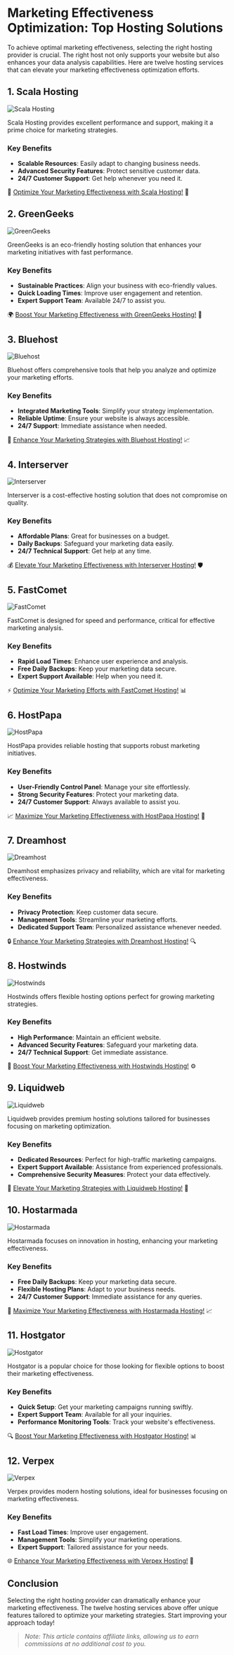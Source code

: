 # Marketing Effectiveness Optimization: Top Hosting Solutions

To achieve optimal marketing effectiveness, selecting the right hosting provider is crucial. The right host not only supports your website but also enhances your data analysis capabilities. Here are twelve hosting services that can elevate your marketing effectiveness optimization efforts.

## 1. **Scala Hosting**

![Scala Hosting](https://i.imgur.com/uJ5JIK3.png "Scala Web Hosting")

Scala Hosting provides excellent performance and support, making it a prime choice for marketing strategies.

### Key Benefits
- **Scalable Resources**: Easily adapt to changing business needs.
- **Advanced Security Features**: Protect sensitive customer data.
- **24/7 Customer Support**: Get help whenever you need it.

🚀 [Optimize Your Marketing Effectiveness with Scala Hosting!](https://snipitx.com/scala-jy) 🌟

## 2. **GreenGeeks**

![GreenGeeks](https://i.imgur.com/eEwuntu.jpg "GreenGeeks Hosting")

GreenGeeks is an eco-friendly hosting solution that enhances your marketing initiatives with fast performance.

### Key Benefits
- **Sustainable Practices**: Align your business with eco-friendly values.
- **Quick Loading Times**: Improve user engagement and retention.
- **Expert Support Team**: Available 24/7 to assist you.

🌍 [Boost Your Marketing Effectiveness with GreenGeeks Hosting!](https://snipitx.com/greengeeks-jy) 💚

## 3. **Bluehost**

![Bluehost](https://i.imgur.com/PasFF9E.jpeg "Bluehost Hosting")

Bluehost offers comprehensive tools that help you analyze and optimize your marketing efforts.

### Key Benefits
- **Integrated Marketing Tools**: Simplify your strategy implementation.
- **Reliable Uptime**: Ensure your website is always accessible.
- **24/7 Support**: Immediate assistance when needed.

🔗 [Enhance Your Marketing Strategies with Bluehost Hosting!](https://snipitx.com/bluehost-jy) 📈

## 4. **Interserver**

![Interserver](https://i.imgur.com/OM5dOEW.jpeg "Interserver Hosting")

Interserver is a cost-effective hosting solution that does not compromise on quality.

### Key Benefits
- **Affordable Plans**: Great for businesses on a budget.
- **Daily Backups**: Safeguard your marketing data easily.
- **24/7 Technical Support**: Get help at any time.

💰 [Elevate Your Marketing Effectiveness with Interserver Hosting!](https://snipitx.com/interserver-jy) 🛡️

## 5. **FastComet**

![FastComet](https://i.imgur.com/7qgXuWp.png "FastComet Hosting")

FastComet is designed for speed and performance, critical for effective marketing analysis.

### Key Benefits
- **Rapid Load Times**: Enhance user experience and analysis.
- **Free Daily Backups**: Keep your marketing data secure.
- **Expert Support Available**: Help when you need it.

⚡ [Optimize Your Marketing Efforts with FastComet Hosting!](https://snipitx.com/fastcomet-jy) 📊

## 6. **HostPapa**

![HostPapa](https://i.imgur.com/ouDTkvl.jpeg "HostPapa Hosting")

HostPapa provides reliable hosting that supports robust marketing initiatives.

### Key Benefits
- **User-Friendly Control Panel**: Manage your site effortlessly.
- **Strong Security Features**: Protect your marketing data.
- **24/7 Customer Support**: Always available to assist you.

📈 [Maximize Your Marketing Effectiveness with HostPapa Hosting!](https://snipitx.com/hostpapa-jy) 🌟

## 7. **Dreamhost**

![Dreamhost](https://i.imgur.com/rXIg8ip.jpeg "Dreamhost Hosting")

Dreamhost emphasizes privacy and reliability, which are vital for marketing effectiveness.

### Key Benefits
- **Privacy Protection**: Keep customer data secure.
- **Management Tools**: Streamline your marketing efforts.
- **Dedicated Support Team**: Personalized assistance whenever needed.

🔒 [Enhance Your Marketing Strategies with Dreamhost Hosting!](https://snipitx.com/dreamhost-jy) 🔍

## 8. **Hostwinds**

![Hostwinds](https://i.imgur.com/53aSNXx.jpeg "Hostwinds Hosting")

Hostwinds offers flexible hosting options perfect for growing marketing strategies.

### Key Benefits
- **High Performance**: Maintain an efficient website.
- **Advanced Security Features**: Safeguard your marketing data.
- **24/7 Technical Support**: Get immediate assistance.

🔧 [Boost Your Marketing Effectiveness with Hostwinds Hosting!](https://snipitx.com/hostwinds-jy) ⚙️

## 9. **Liquidweb**

![Liquidweb](https://i.imgur.com/4IvT9SC.jpeg "Liquidweb Hosting")

Liquidweb provides premium hosting solutions tailored for businesses focusing on marketing optimization.

### Key Benefits
- **Dedicated Resources**: Perfect for high-traffic marketing campaigns.
- **Expert Support Available**: Assistance from experienced professionals.
- **Comprehensive Security Measures**: Protect your data effectively.

💎 [Elevate Your Marketing Strategies with Liquidweb Hosting!](https://snipitx.com/liquidweb-jy) 🚀

## 10. **Hostarmada**

![Hostarmada](https://i.imgur.com/KFbdf3o.jpeg "Hostarmada Hosting")

Hostarmada focuses on innovation in hosting, enhancing your marketing effectiveness.

### Key Benefits
- **Free Daily Backups**: Keep your marketing data secure.
- **Flexible Hosting Plans**: Adapt to your business needs.
- **24/7 Customer Support**: Immediate assistance for any queries.

🌈 [Maximize Your Marketing Effectiveness with Hostarmada Hosting!](https://snipitx.com/hostarmada-jy) 📈

## 11. **Hostgator**

![Hostgator](https://i.imgur.com/BcVkH57.jpeg "Hostgator Hosting")

Hostgator is a popular choice for those looking for flexible options to boost their marketing effectiveness.

### Key Benefits
- **Quick Setup**: Get your marketing campaigns running swiftly.
- **Expert Support Team**: Available for all your inquiries.
- **Performance Monitoring Tools**: Track your website's effectiveness.

🔍 [Boost Your Marketing Effectiveness with Hostgator Hosting!](https://snipitx.com/hostgator-jy) 📊

## 12. **Verpex**

![Verpex](https://i.imgur.com/6x5LhiS.jpeg "Verpex Hosting")

Verpex provides modern hosting solutions, ideal for businesses focusing on marketing effectiveness.

### Key Benefits
- **Fast Load Times**: Improve user engagement.
- **Management Tools**: Simplify your marketing operations.
- **Expert Support**: Tailored assistance for your needs.

🌐 [Enhance Your Marketing Effectiveness with Verpex Hosting!](https://snipitx.com/verpex-jy) 💼

## Conclusion

Selecting the right hosting provider can dramatically enhance your marketing effectiveness. The twelve hosting services above offer unique features tailored to optimize your marketing strategies. Start improving your approach today!

> *Note: This article contains affiliate links, allowing us to earn commissions at no additional cost to you.*
